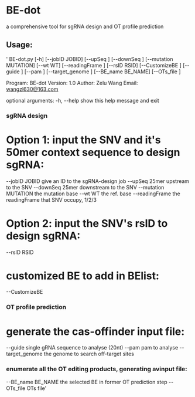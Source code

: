 # BE-dot
a comprehensive tool for sgRNA design and OT profile prediction
## Usage:
' BE-dot.py [-h] [--jobID JOBID] [--upSeq <seq>] [--downSeq <seq>]
                 [--mutation MUTATION] [--wt WT] [--readingFrame <int>]
                 [--rsID RSID] [--CustomizeBE <file>] [--guide <seq>]
                 [--pam <seq>] [--target_genome <file>] [--BE_name BE_NAME]
                 [--OTs_file <file>]

Program: BE-dot
Version: 1.0
Author: Zelu Wang
Email: wangzl630@163.com

optional arguments:
  -h, --help            show this help message and exit

### sgRNA design
 # Option 1: input the SNV and it's 50mer context sequence to design sgRNA:
  --jobID JOBID         give an ID to the sgRNA-design job
  --upSeq <seq>         25mer upstream to the SNV
  --downSeq <seq>       25mer downstream to the SNV
  --mutation MUTATION   the mutation base
  --wt WT               the ref. base
  --readingFrame <int>  the readingFrame that SNV occupy, 1/2/3

  # Option 2: input the SNV's rsID to design sgRNA:
  --rsID RSID

  # customized BE to add in BElist:
  --CustomizeBE <file>

### OT profile prediction
 # generate the cas-offinder input file:
  --guide <seq>         single gRNA sequence to analyse (20nt)
  --pam <seq>           pam to analyse
  --target_genome <file>
                        the genome to search off-target sites

### enumerate all the OT editing products, generating avinput file:
  --BE_name BE_NAME     the selected BE in former OT prediction step
  --OTs_file <file>     OTs file'
